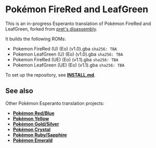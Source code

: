 # Pokémon FireRed and LeafGreen

This is an in-progress Esperanto translation of Pokémon FireRed and LeafGreen, forked from [pret's disassembly][original].

It builds the following ROMs:

- Pokemon FireRed (U) (Eo) (v1.0).gba `sha256: TBA`
- Pokemon LeafGreen (U) (Eo) (v1.0).gba `sha256: TBA`
- Pokemon FireRed (UE) (Eo) (v1.1).gba `sha256: TBA`
- Pokemon LeafGreen (UE) (Eo) (v1.1).gba `sha256: TBA`

To set up the repository, see [**INSTALL.md**](INSTALL.md).


## See also

Other Pokémon Esperanto translation projects:

- [**Pokémon Red/Blue**][pokered]
- [**Pokémon Yellow**][pokeyellow]
- [**Pokémon Gold/Silver**][pokegold]
- [**Pokémon Crystal**][pokecrystal]
- [**Pokémon Ruby/Sapphire**][pokeruby]
- [**Pokémon Emerald**][pokeemerald]

[pokered]: https://github.com/waicalibre/pokered-eo
[pokeyellow]: https://github.com/waicalibre/pokeyellow-eo
[pokegold]: https://github.com/waicalibre/pokegold-eo
[pokecrystal]: https://github.com/waicalibre/pokecrystal-eo
[pokeruby]: https://github.com/waicalibre/pokeruby-eo
[original]: https://github.com/pret/pokefirered
[pokeemerald]: https://github.com/waicalibre/pokeemerald-eo
